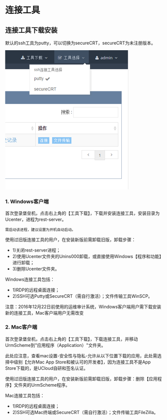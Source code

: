 

# 连接工具

## 连接工具下载安装

默认的ssh工具为putty，可以切换为secureCRT，secureCRT为未注册版本。

![](/images/default.png)

### 1\. Windows客户端

首次登录堡垒机，点击右上角的【工具下载】，下载并安装连接工具，安装目录为Ucenter，进程为rest-server。

    需启动该进程，建议设置为开机自动启动。

使用过旧版连接工具的用户，在安装新版前需卸载旧版，卸载步骤：

  - 1)关闭rest-server进程；
  - 2)使用Ucenter文件夹的Unins000卸载，或直接使用Windows【程序和功能】进行卸载；
  - 3)删除Ucenter文件夹。

Windows连接工具包括：

  - 1)RDP的远程桌面连接；
  - 2)SSH可选Putty或SecureCRT（需自行激活）；文件传输工具WinSCP。

<wrap
em>注意：2016年12月22日前使用的运维审计系统，Windows客户端用户需下载安装新的连接工具，Mac客户端用户无需改变</wrap>

### 2\. Mac客户端

首次登录堡垒机，点击右上角的【工具下载】，下载连接工具，并移动UrmScheme到"应用程序（Application）"文件夹。

此处应注意，查看mac设置-安全性与隐私-允许从以下位置下载的应用，此处需选择中级别【允许Mac App
Store和被认可的开发者】，因为连接工具不是App
Store下载的，是UCloud自研和签名认证。

使用过旧版连接工具的用户，在安装新版前需卸载旧版，卸载步骤：删除【应用程序】文件夹的UrmScheme程序。

Mac连接工具包括：

  - 1)RDP的远程桌面连接；
  - 2)SSH可选Mac终端或SecureCRT（需自行激活）；文件传输工具FileZilla。
